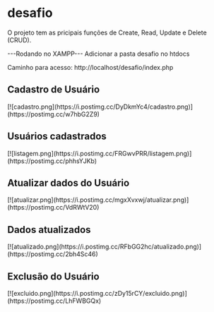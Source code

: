 # desafio
O projeto tem as pricipais funções de Create, Read, Update e Delete (CRUD). 

---Rodando no XAMPP---
Adicionar a pasta desafio no htdocs 

Caminho para acesso: http://localhost/desafio/index.php

<h2> Cadastro de Usuário </h2>
[![cadastro.png](https://i.postimg.cc/DyDkmYc4/cadastro.png)](https://postimg.cc/w7hbG2Z9)

<h2> Usuários cadastrados </h2>
[![listagem.png](https://i.postimg.cc/FRGwvPRR/listagem.png)](https://postimg.cc/phhsYJKb)

<h2> Atualizar dados do Usuário </h2>
[![atualizar.png](https://i.postimg.cc/mgxXvxwj/atualizar.png)](https://postimg.cc/VdRWtV20)

<h2> Dados atualizados </h2>
[![atualizado.png](https://i.postimg.cc/RFbGG2hc/atualizado.png)](https://postimg.cc/2bh4Sc46)

<h2> Exclusão do Usuário </h2>
[![excluido.png](https://i.postimg.cc/zDy15rCY/excluido.png)](https://postimg.cc/LhFWBGQx)
